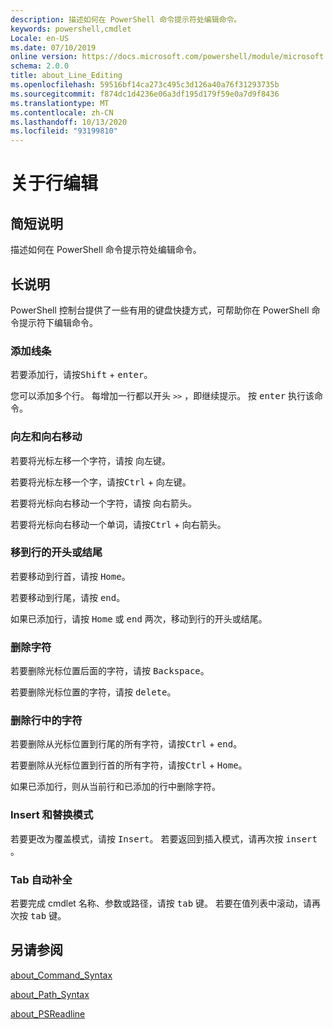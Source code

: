 ```yaml
---
description: 描述如何在 PowerShell 命令提示符处编辑命令。
keywords: powershell,cmdlet
Locale: en-US
ms.date: 07/10/2019
online version: https://docs.microsoft.com/powershell/module/microsoft.powershell.core/about/about_line_editing?view=powershell-6&WT.mc_id=ps-gethelp
schema: 2.0.0
title: about_Line_Editing
ms.openlocfilehash: 59516bf14ca273c495c3d126a40a76f31293735b
ms.sourcegitcommit: f874dc1d4236e06a3df195d179f59e0a7d9f8436
ms.translationtype: MT
ms.contentlocale: zh-CN
ms.lasthandoff: 10/13/2020
ms.locfileid: "93199810"
---
```

# <a name="about-line-editing"></a>关于行编辑

## <a name="short-description"></a>简短说明

描述如何在 PowerShell 命令提示符处编辑命令。

## <a name="long-description"></a>长说明

PowerShell 控制台提供了一些有用的键盘快捷方式，可帮助你在 PowerShell 命令提示符下编辑命令。

### <a name="add-a-line"></a>添加线条

若要添加行，请按<kbd>Shift</kbd> + <kbd>enter</kbd>。

您可以添加多个行。 每增加一行都以开头 `>>` ，即继续提示。 按 <kbd>enter</kbd> 执行该命令。

### <a name="move-left-and-right"></a>向左和向右移动

若要将光标左移一个字符，请按 <kbd>向左键</kbd>。

若要将光标左移一个字，请按<kbd>Ctrl</kbd> + <kbd>向左键</kbd>。

若要将光标向右移动一个字符，请按 <kbd>向右箭头</kbd>。

若要将光标向右移动一个单词，请按<kbd>Ctrl</kbd> + <kbd>向右箭头</kbd>。

### <a name="move-to-a-lines-beginning-or-end"></a>移到行的开头或结尾

若要移动到行首，请按 <kbd>Home</kbd>。

若要移动到行尾，请按 <kbd>end</kbd>。

如果已添加行，请按 <kbd>Home</kbd> 或 <kbd>end</kbd> 两次，移动到行的开头或结尾。

### <a name="delete-characters"></a>删除字符

若要删除光标位置后面的字符，请按 <kbd>Backspace</kbd>。

若要删除光标位置的字符，请按 <kbd>delete</kbd>。

### <a name="delete-characters-from-a-line"></a>删除行中的字符

若要删除从光标位置到行尾的所有字符，请按<kbd>Ctrl</kbd> + <kbd>end</kbd>。

若要删除从光标位置到行首的所有字符，请按<kbd>Ctrl</kbd> + <kbd>Home</kbd>。

如果已添加行，则从当前行和已添加的行中删除字符。

### <a name="insert-and-overstrike-mode"></a>Insert 和替换模式

若要更改为覆盖模式，请按 <kbd>Insert</kbd>。 若要返回到插入模式，请再次按 <kbd>insert</kbd> 。

### <a name="tab-completion"></a>Tab 自动补全

若要完成 cmdlet 名称、参数或路径，请按 <kbd>tab</kbd> 键。 若要在值列表中滚动，请再次按 <kbd>tab</kbd> 键。

## <a name="see-also"></a>另请参阅

[about_Command_Syntax](about_Command_Syntax.md)

[about_Path_Syntax](about_Path_Syntax.md)

[about_PSReadline](../../PSReadline/About/about_PSReadline.md)
